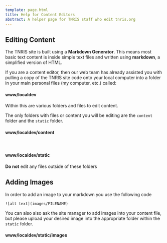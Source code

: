 ```yaml
---
template: page.html
title: Help for Content Editors
abstract: A helper page for TNRIS staff who edit tnris.org
---
```


## Editing Content

The TNRIS site is built using a **Markdown Generator**. This means most basic text content is inside simple text files and written using **markdown**, a simplified version of HTML.

If you are a content editor, then our web team has already assisted you with pulling a copy of the TNRIS site code onto your local computer into a folder in your main personal files (my computer, etc.) called:

<div class="bs-callout bs-callout-info">
	<h4>www/localdev</h4>
</div>

Within this are various folders and files to edit content.

The only folders with files or content you will be editing are the ```content``` folder and the ```static``` folder.

<div class="bs-callout bs-callout-info">
	<h4>www/localdev/content</h4><br>
	<h4>www/localdev/static</h4>
	<p>
		<strong>Do not</strong> edit any files outside of these folders
	</p>
</div>

## Adding Images

In order to add an image to your markdown you use the following code

```
![alt text](images/FILENAME)
```

You can also also ask the site manager to add images into your content file, but please upload your desired image into the appropriate folder within the ```static``` folder.

<div class="bs-callout bs-callout-info">
	<h4>www/localdev/static/images</h4>
</div>